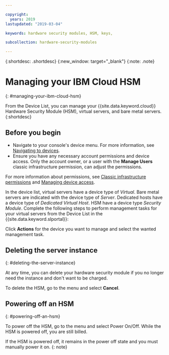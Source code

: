```yaml
---

copyright:
  years: 2019
lastupdated: "2019-03-04"

keywords: hardware security modules, HSM, keys,

subcollection: hardware-security-modules

---
```


{:shortdesc: .shortdesc}
{:new_window: target="_blank"}
{:note: .note}

# Managing your IBM Cloud HSM
{: #managing-your-ibm-cloud-hsm}

From the Device List, you can manage your {{site.data.keyword.cloud}} Hardware Security Module (HSM), virtual servers, and bare metal servers.
{:shortdesc}

## Before you begin
* Navigate to your console's device menu. For more information, see [Navigating to devices](/docs/infrastructure/hardware-security-modules?topic=virtual-servers-navigating-devices).
* Ensure you have any necessary account permissions and device access. Only the account owner, or a user with the **Manage Users** classic infrastructure permission, can adjust the permissions.

For more information about permissions, see [Classic infrastructure permissions](/docs/iam?topic=iam-infrapermission#infrapermission) and [Managing device access](/docs/vsi?topic=virtual-servers-managing-device-access).

In the device list, virtual servers have a device type of *Virtual*. Bare metal servers are indicated with the device type of *Server*. Dedicated hosts have a device type of *Dedicated Virtual Host*. HSM have a device type *Security Module*.
Complete the following steps to perform management tasks for your virtual servers from the Device List in the {{site.data.keyword.slportal}}:  

Click **Actions** for the device you want to manage and select the wanted management task.

## Deleting the server instance
{: #deleting-the-server-instance}

At any time, you can delete your hardware security module if you no longer need the instance and don't want to be charged.

To delete the HSM, go to the menu and select **Cancel**.

## Powering off an HSM
{: #powering-off-an-hsm}

To power off the HSM, go to the menu and select Power On/Off. While the HSM is powered off, you are still billed.

If the HSM is powered off, it remains in the power off state and you must manually power it on.
{: note}
